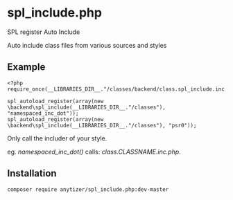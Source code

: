 # spl_include.php

SPL register Auto Include

Auto include class files from various sources and styles

## Example

    <?php
    require_once(__LIBRARIES_DIR__."/classes/backend/class.spl_include.inc.php");

    spl_autoload_register(array(new \backend\spl_include(__LIBRARIES_DIR__."/classes"), "namespaced_inc_dot"));
    spl_autoload_register(array(new \backend\spl_include(__LIBRARIES_DIR__."/classes"), "psr0"));

Only call the includer of your style.

eg. *namespaced_inc_dot()* calls: *class.CLASSNAME.inc.php*.


## Installation

    composer require anytizer/spl_include.php:dev-master
